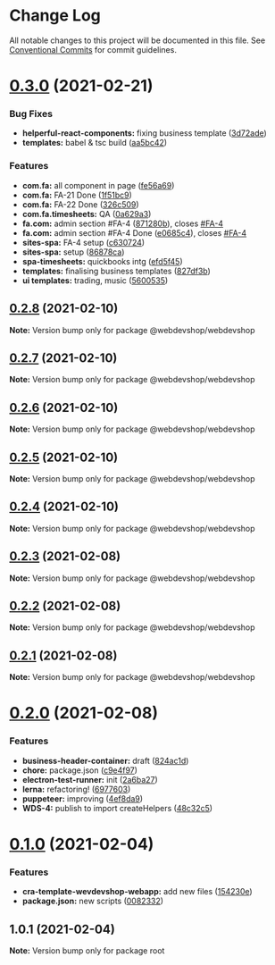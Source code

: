 # Change Log

All notable changes to this project will be documented in this file.
See [Conventional Commits](https://conventionalcommits.org) for commit guidelines.

# [0.3.0](https://github.com/webdevshop/webdevshop/compare/v0.2.8...v0.3.0) (2021-02-21)


### Bug Fixes

* **helperful-react-components:** fixing business template ([3d72ade](https://github.com/webdevshop/webdevshop/commit/3d72adebf4ee64ea0f27b24f09bacfde19d41dbb))
* **templates:** babel & tsc build ([aa5bc42](https://github.com/webdevshop/webdevshop/commit/aa5bc42fad0921e2a52329918df438149c0d2526))


### Features

* **com.fa:** all component in page ([fe56a69](https://github.com/webdevshop/webdevshop/commit/fe56a69a687fed1848d80789d02bebc4f24101ed))
* **com.fa:** FA-21 Done ([1f51bc9](https://github.com/webdevshop/webdevshop/commit/1f51bc941f62ec56a085677da3804f1784fbcdc3))
* **com.fa:** FA-22 Done ([326c509](https://github.com/webdevshop/webdevshop/commit/326c509b66ef113e4465ff6735bf038e493b8923))
* **com.fa.timesheets:** QA ([0a629a3](https://github.com/webdevshop/webdevshop/commit/0a629a335332403ab058c98c95e58def7c219975))
* **fa.com:** admin section #FA-4 ([871280b](https://github.com/webdevshop/webdevshop/commit/871280b5c45f404997c0ac89b6d49eb51aa3dd73)), closes [#FA-4](https://github.com/webdevshop/webdevshop/issues/FA-4)
* **fa.com:** admin section #FA-4 Done ([e0685c4](https://github.com/webdevshop/webdevshop/commit/e0685c4edd6ad6f073b0b57b21e527e365afac76)), closes [#FA-4](https://github.com/webdevshop/webdevshop/issues/FA-4)
* **sites-spa:** FA-4 setup ([c630724](https://github.com/webdevshop/webdevshop/commit/c630724861f0ff1e409e6202ec1c9b5591adabc5))
* **sites-spa:** setup ([86878ca](https://github.com/webdevshop/webdevshop/commit/86878ca2e3b5a5c95018999c0d7bfd2426f4cff8))
* **spa-timesheets:** quickbooks intg ([efd5f45](https://github.com/webdevshop/webdevshop/commit/efd5f4582eb73aed8c6ef73d58f256ebc2c2e856))
* **templates:** finalising business templates ([827df3b](https://github.com/webdevshop/webdevshop/commit/827df3b646233a6da68b9256e49e6062afec4462))
* **ui templates:** trading, music ([5600535](https://github.com/webdevshop/webdevshop/commit/5600535603517bc36fdf3d640fc8b310588eb52e))





## [0.2.8](https://github.com/webdevshop/webdevshop/compare/v0.2.7...v0.2.8) (2021-02-10)

**Note:** Version bump only for package @webdevshop/webdevshop





## [0.2.7](https://github.com/webdevshop/webdevshop/compare/v0.2.6...v0.2.7) (2021-02-10)

**Note:** Version bump only for package @webdevshop/webdevshop





## [0.2.6](https://github.com/webdevshop/webdevshop/compare/v0.2.5...v0.2.6) (2021-02-10)

**Note:** Version bump only for package @webdevshop/webdevshop





## [0.2.5](https://github.com/webdevshop/webdevshop/compare/v0.2.4...v0.2.5) (2021-02-10)

**Note:** Version bump only for package @webdevshop/webdevshop





## [0.2.4](https://github.com/webdevshop/webdevshop/compare/v0.2.3...v0.2.4) (2021-02-10)

**Note:** Version bump only for package @webdevshop/webdevshop





## [0.2.3](https://github.com/webdevshop/webdevshop/compare/v0.2.2...v0.2.3) (2021-02-08)

**Note:** Version bump only for package @webdevshop/webdevshop





## [0.2.2](https://github.com/webdevshop/webdevshop/compare/v0.2.1...v0.2.2) (2021-02-08)

**Note:** Version bump only for package @webdevshop/webdevshop





## [0.2.1](https://github.com/webdevshop/webdevshop/compare/v0.2.0...v0.2.1) (2021-02-08)

**Note:** Version bump only for package @webdevshop/webdevshop





# [0.2.0](https://github.com/webdevshop/webdevshop/compare/v0.1.0...v0.2.0) (2021-02-08)


### Features

* **business-header-container:** draft ([824ac1d](https://github.com/webdevshop/webdevshop/commit/824ac1d560b51b0c869148e87df52891292e7db0))
* **chore:** package.json ([c9e4f97](https://github.com/webdevshop/webdevshop/commit/c9e4f971b1b3de6b9f1e8b6bd97606fd6ba7775a))
* **electron-test-runner:** init ([2a6ba27](https://github.com/webdevshop/webdevshop/commit/2a6ba2765dc853c89a686d2416bf9fdef4c7be12))
* **lerna:** refactoring! ([6977603](https://github.com/webdevshop/webdevshop/commit/697760324ef6ea104f6bfc013c7187595cf665e6))
* **puppeteer:** improving ([4ef8da9](https://github.com/webdevshop/webdevshop/commit/4ef8da922c4297c6cb3d6d4a2d93401729558cef))
* **WDS-4:** publish to import createHelpers ([48c32c5](https://github.com/webdevshop/webdevshop/commit/48c32c516efc3f1a6c0d39df3d31f0ed95dd22e6))





# [0.1.0](https://github.com/webdevshop/webdevshop-lerna/compare/v1.0.1...v0.1.0) (2021-02-04)


### Features

* **cra-template-wevdevshop-webapp:** add new files ([154230e](https://github.com/webdevshop/webdevshop-lerna/commit/154230e4937ca86642c21e78178ad44189081a7d))
* **package.json:** new scripts ([0082332](https://github.com/webdevshop/webdevshop-lerna/commit/00823325b4fe1cdff78e47251b10c1c3406b600f))





## 1.0.1 (2021-02-04)

**Note:** Version bump only for package root
